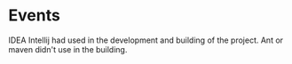 Events
======
IDEA Intellij had used in the development and building of the project. Ant or maven didn't use in the building.
